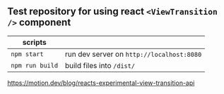 ## Test repository for using react `<ViewTransition />` component

| scripts         |                                           |
| --------------- | ----------------------------------------- |
| `npm start`     | run dev server on `http://localhost:8080` |
| `npm run build` | build files into `/dist/`                 |

https://motion.dev/blog/reacts-experimental-view-transition-api
